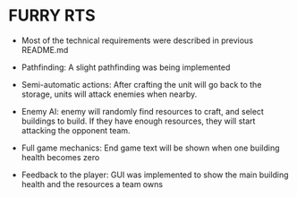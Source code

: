 # FURRY RTS

- Most of the technical requirements were described in previous README.md

- Pathfinding: A slight pathfinding was being implemented
- Semi-automatic actions: After crafting the unit will go back to the storage, units will attack enemies when nearby.
- Enemy AI: enemy will randomly find resources to craft, and select buildings to build. If they have enough resources, they will start attacking the opponent team.
- Full game mechanics: End game text will be shown when one building health becomes zero
- Feedback to the player: GUI was implemented to show the main building health and the resources a team owns
